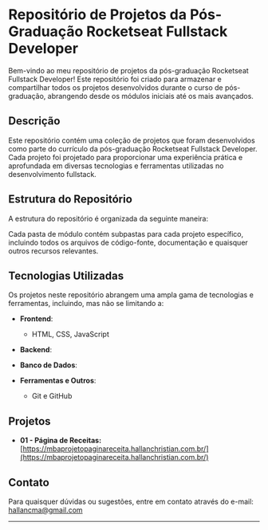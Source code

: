 # Repositório de Projetos da Pós-Graduação Rocketseat Fullstack Developer

Bem-vindo ao meu repositório de projetos da pós-graduação Rocketseat Fullstack Developer! Este repositório foi criado para armazenar e compartilhar todos os projetos desenvolvidos durante o curso de pós-graduação, abrangendo desde os módulos iniciais até os mais avançados.

## Descrição

Este repositório contém uma coleção de projetos que foram desenvolvidos como parte do currículo da pós-graduação Rocketseat Fullstack Developer. Cada projeto foi projetado para proporcionar uma experiência prática e aprofundada em diversas tecnologias e ferramentas utilizadas no desenvolvimento fullstack.

## Estrutura do Repositório

A estrutura do repositório é organizada da seguinte maneira:

Cada pasta de módulo contém subpastas para cada projeto específico, incluindo todos os arquivos de código-fonte, documentação e quaisquer outros recursos relevantes.

## Tecnologias Utilizadas

Os projetos neste repositório abrangem uma ampla gama de tecnologias e ferramentas, incluindo, mas não se limitando a:

- **Frontend**:
  - HTML, CSS, JavaScript
- **Backend**:

- **Banco de Dados**:

- **Ferramentas e Outros**:
  - Git e GitHub

## Projetos

- **01 - Página de Receitas:** [https://mbaprojetopaginareceita.hallanchristian.com.br/](https://mbaprojetopaginareceita.hallanchristian.com.br/)

## Contato

Para quaisquer dúvidas ou sugestões, entre em contato através do e-mail: hallancma@gmail.com

---
